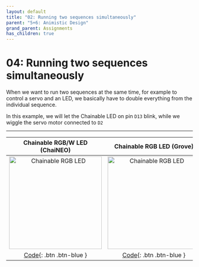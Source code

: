 ```yaml
---
layout: default
title: "02: Running two sequences simultaneously"
parent: "5+6: Animistic Design"
grand_parent: Assignments
has_children: true
---
```


# 04: Running two sequences simultaneously

When we want to run two sequences at the same time, for example to control a servo and an LED, we basically have to double everything from the individual sequence.

In this example, we will let the Chainable LED on pin `D13` blink, while we wiggle the servo motor connected to `D2`

---

|                                                               Chainable RGB/W LED (ChaiNEO)                                                                |                                                                       Chainable RGB LED (Grove)                                                                       |
|:----------------------------------------------------------------------------------------------------------------------------------------------------------:|:---------------------------------------------------------------------------------------------------------------------------------------------------------------------:|
| <img src="https://id-studiolab.github.io/Connected-Interaction-Kit/components/chainable-led/assets/ChaiNEO-RGBW.png" alt="Chainable RGB LED" width="250"/> | <img src="https://id-studiolab.github.io/Connected-Interaction-Kit/components/chainable-led/assets/Grove-Chainable-LED-2.0.png" alt="Chainable RGB LED" width="250"/> |
|                                   [Code](04-running-two-sequences/neopixel){: .btn .btn-blue }                                   |                                         [Code](04-running-two-sequences/p9813){: .btn .btn-blue }                                          |

